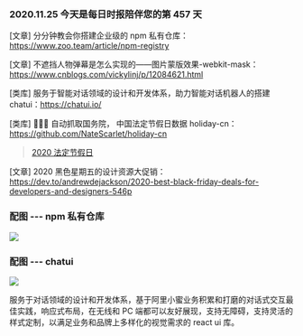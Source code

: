### 2020.11.25 今天是每日时报陪伴您的第 457 天

[文章] 分分钟教会你搭建企业级的 npm 私有仓库：<https://www.zoo.team/article/npm-registry>

[文章] 不遮挡人物弹幕是怎么实现的——图片蒙版效果-webkit-mask：<https://www.cnblogs.com/vickylinj/p/12084621.html>

[类库] 服务于智能对话领域的设计和开发体系，助力智能对话机器人的搭建 chatui：<https://chatui.io/>

[类库] 📅🇨🇳 自动抓取国务院， 中国法定节假日数据 holiday-cn：<https://github.com/NateScarlet/holiday-cn>

> [2020 法定节假日](https://raw.githubusercontent.com/NateScarlet/holiday-cn/master/2020.json)

[文章] 2020 黑色星期五的设计资源大促销：<https://dev.to/andrewdejackson/2020-best-black-friday-deals-for-developers-and-designers-546p>

### 配图 --- npm 私有仓库

![](https://www.zoo.team/images/upload/upload_716e2c2614418f42cbc0c5a1fa35293f.jpg)

### 配图 --- chatui

![](https://intranetproxy.alipay.com/skylark/lark/0/2020/gif/57037/1598275375616-b321dd69-af26-4177-ab54-347065ff47eb.gif)

服务于对话领域的设计和开发体系，基于阿里小蜜业务积累和打磨的对话式交互最佳实践，响应式布局，在无线和 PC 端都可以友好展现，支持无障碍，支持灵活的样式定制，以满足业务和品牌上多样化的视觉需求的 react ui 库。
